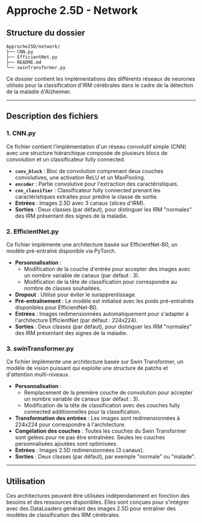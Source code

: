 # Approche 2.5D - Network

## Structure du dossier

```
Approche25D/network/
├── CNN.py
├── EfficientNet.py
├── README.md
└── swinTransformer.py
```

Ce dossier contient les implémentations des différents réseaux de neurones utilisés pour la classification d'IRM cérébrales dans le cadre de la détection de la maladie d'Alzheimer.

---

## Description des fichiers

### 1. **CNN.py**
Ce fichier contient l'implémentation d'un réseau convolutif simple (CNN) avec une structure hiérarchique composée de plusieurs blocs de convolution et un classificateur fully connected.

- **`conv_block`** : Bloc de convolution comprenant deux couches convolutives, une activation ReLU et un MaxPooling.
- **`encoder`** : Partie convolutive pour l'extraction des caractéristiques.
- **`cnn_classifier`** : Classificateur fully connected prenant les caractéristiques extraites pour prédire la classe de sortie.
- **Entrées** : Images 2.5D avec 3 canaux (slices d'IRM).
- **Sorties** : Deux classes (par défaut), pour distinguer les IRM "normales" des IRM présentant des signes de la maladie.

### 2. **EfficientNet.py**
Ce fichier implémente une architecture basée sur EfficientNet-B0, un modèle pré-entraîné disponible via PyTorch.

- **Personnalisation** :
  - Modification de la couche d'entrée pour accepter des images avec un nombre variable de canaux (par défaut : 3).
  - Modification de la tête de classification pour correspondre au nombre de classes souhaitées.
- **Dropout** : Utilisé pour éviter le surapprentissage.
- **Pré-entraînement** : Le modèle est initialisé avec les poids pré-entraînés disponibles pour EfficientNet-B0.
- **Entrées** : Images redimensionnées automatiquement pour s'adapter à l'architecture EfficientNet (par défaut : 224x224).
- **Sorties** : Deux classes (par défaut), pour distinguer les IRM "normales" des IRM présentant des signes de la maladie.

### 3. **swinTransformer.py**
Ce fichier implémente une architecture basée sur Swin Transformer, un modèle de vision puissant qui exploite une structure de patchs et d'attention multi-niveaux.

- **Personnalisation** :
  - Remplacement de la première couche de convolution pour accepter un nombre variable de canaux (par défaut : 3).
  - Modification de la tête de classification avec des couches fully connected additionnelles pour la classification.
- **Transformation des entrées** : Les images sont redimensionnées à 224x224 pour correspondre à l'architecture.
- **Congélation des couches** : Toutes les couches du Swin Transformer sont gelées pour ne pas être entraînées. Seules les couches personnalisées ajoutées sont optimisées.
- **Entrées** : Images 2.5D redimensionnées (3 canaux).
- **Sorties** : Deux classes (par défaut), par exemple "normale" ou "malade".

---

## Utilisation

Ces architectures peuvent être utilisées indépendamment en fonction des besoins et des ressources disponibles. Elles sont conçues pour s'intégrer avec des DataLoaders générant des images 2.5D pour entraîner des modèles de classification des IRM cérébrales.

